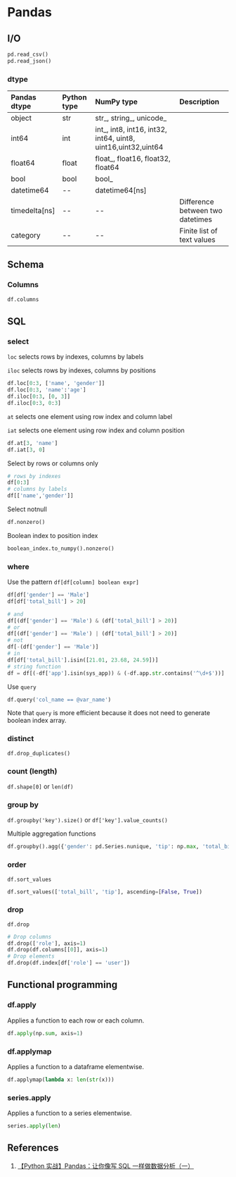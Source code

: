 # Pandas

## I/O

```python
pd.read_csv()
pd.read_json()
```

### dtype

| Pandas dtype | Python type | NumPy type | Description |
| :--- | :--- | :--- | :--- |
| object | str | str\_, string\_, unicode\_ |  |
| int64 | int | int\_, int8, int16, int32, int64, uint8, uint16,uint32,uint64 |  |
| float64 | float | float\_, float16, float32, float64 |  |
| bool | bool | bool\_ |  |
| datetime64 | -- | datetime64\[ns\] |  |
| timedelta\[ns\] | -- | -- | Difference between two datetimes |
| category | -- | -- | Finite list of text values |

## Schema

### Columns

```python
df.columns
```

## SQL

### select

`loc` selects rows by indexes, columns by labels

`iloc` selects rows by indexes, columns by positions

```python
df.loc[0:3, ['name', 'gender']]
df.loc[0:3, 'name':'age']
df.iloc[0:3, [0, 3]]
df.iloc[0:3, 0:3]
```

`at` selects one element using row index and column label

`iat` selects one element using row index and column position

```python
df.at[3, 'name']
df.iat[3, 0]
```

Select by rows or columns only

```python
# rows by indexes
df[0:3]
# columns by labels
df[['name','gender']]
```

Select notnull

```python
df.nonzero()
```

Boolean index to position index

```python
boolean_index.to_numpy().nonzero()
```

### where

Use the pattern `df[df[column] boolean expr]`

```python
df[df['gender'] == 'Male']
df[df['total_bill'] > 20]

# and
df[(df['gender'] == 'Male') & (df['total_bill'] > 20)]
# or
df[(df['gender'] == 'Male') | (df['total_bill'] > 20)]
# not
df[-(df['gender'] == 'Male')]
# in
df[df['total_bill'].isin([21.01, 23.68, 24.59])]
# string function
df = df[(-df['app'].isin(sys_app)) & (-df.app.str.contains('^\d+$'))]
```

Use `query`

```python
df.query('col_name == @var_name')
```

Note that `query` is more efficient because it does not need to generate boolean index array.

### distinct

`df.drop_duplicates()`

### count \(length\)

`df.shape[0]` or `len(df)`

### group by

`df.groupby('key').size()` or `df['key'].value_counts()`

Multiple aggregation functions

```python
df.groupby().agg({'gender': pd.Series.nunique, 'tip': np.max, 'total_bill': np.sum})
```

### order

`df.sort_values`

```python
df.sort_values(['total_bill', 'tip'], ascending=[False, True])
```

### drop

`df.drop`

```python
# Drop columns
df.drop(['role'], axis=1)
df.drop(df.columns[[0]], axis=1)
# Drop elements
df.drop(df.index[df['role'] == 'user'])
```

## Functional programming

### df.apply

Applies a function to each row or each column.

```python
df.apply(np.sum, axis=1)
```

### df.applymap

Applies a function to a dataframe elementwise.

```python
df.applymap(lambda x: len(str(x)))
```

### series.apply

Applies a function to a series elementwise.

```python
series.apply(len)
```

## References

1. [【Python 实战】Pandas：让你像写 SQL 一样做数据分析（一）](https://www.cnblogs.com/en-heng/p/5630849.html)

